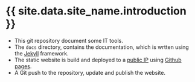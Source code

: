 [//]: #(Reference)
[prj_deployed_ep]: https://abelgacem.github.io/tool/
[url_jekyll]:      https://jekyllrb.com
[url_githubpages]: https://pages.github.com


# {{ site.data.site_name.introduction }}
- This git repository document some IT tools.
- The  `docs` directory, contains the documentation, which is wrtten using the [Jekyll][url_jekyll] framework.
- The static website is build and deployed to a [public IP][prj_deployed_ep] using [Github pages][url_githubpages].
- A Git push to the repository, update and publish the website.



